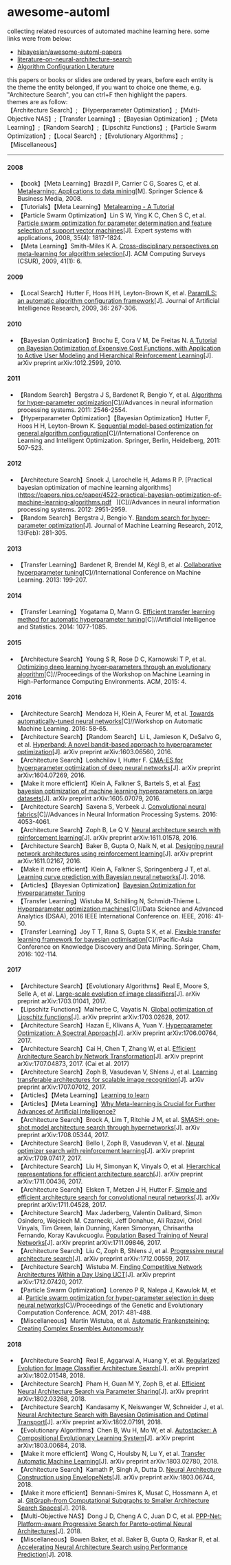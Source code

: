 # awesome-automl   
collecting related resources of automated machine learning here. some links were from below:
- [hibayesian/awesome-automl-papers](https://github.com/hibayesian/awesome-automl-papers)   
- [literature-on-neural-architecture-search](http://www.ml4aad.org/literature-on-neural-architecture-search/)
- [Algorithm Configuration Literature](http://aclib.net/acbib/)

this papers or books or slides are ordered by years, before each entity is the theme the entity belonged, if you want to choice one theme, e.g. "Architecture Search", you can ctrl+F then highlight the papers.   
themes are as follow:   
【Architecture Search】; 【Hyperparameter Optimization】;【Multi-Objective NAS】;【Transfer Learning】;【Bayesian Optimization】;【Meta Learning】;【Random Search】;【Lipschitz Functions】;【Particle Swarm Optimization】;【Local Search】;【Evolutionary Algorithms】;【Miscellaneous】

---
#### 2008
- 【book】【Meta Learning】Brazdil P, Carrier C G, Soares C, et al. [Metalearning: Applications to data mining](http://www.springer.com/la/book/9783540732624)[M]. Springer Science & Business Media, 2008.
- 【Tutorials】【Meta Learning】[Metalearning - A Tutorial](https://pdfs.semanticscholar.org/5794/1a4891f673cadf06fba02419372aad85c3bb.pdf)
- 【Particle Swarm Optimization】Lin S W, Ying K C, Chen S C, et al. [Particle swarm optimization for parameter determination and feature selection of support vector machines](http://www.sciencedirect.com/science/article/pii/S0957417407003752)[J]. Expert systems with applications, 2008, 35(4): 1817-1824.
- 【Meta Learning】Smith-Miles K A. [Cross-disciplinary perspectives on meta-learning for algorithm selection](https://dl.acm.org/citation.cfm?id=1456656)[J]. ACM Computing Surveys (CSUR), 2009, 41(1): 6.

#### 2009 
- 【Local Search】Hutter F, Hoos H H, Leyton-Brown K, et al. [ParamILS: an automatic algorithm configuration framework](https://arxiv.org/pdf/1401.3492.pdf)[J]. Journal of Artificial Intelligence Research, 2009, 36: 267-306.

#### 2010
- 【Bayesian Optimization】Brochu E, Cora V M, De Freitas N. [A Tutorial on Bayesian Optimization of Expensive Cost Functions, with Application to Active User Modeling and Hierarchical Reinforcement Learning](https://arxiv.org/pdf/1012.2599v1.pdf)[J]. arXiv preprint arXiv:1012.2599, 2010.

#### 2011
- 【Random Search】Bergstra J S, Bardenet R, Bengio Y, et al. [Algorithms for hyper-parameter optimization](https://dl.acm.org/citation.cfm?id=2986743)[C]//Advances in neural information processing systems. 2011: 2546-2554.
- 【Hyperparameter Optimization】【Bayesian Optimization】Hutter F, Hoos H H, Leyton-Brown K. [Sequential model-based optimization for general algorithm configuration](https://www.cs.ubc.ca/~hutter/papers/10-TR-SMAC.pdf)[C]//International Conference on Learning and Intelligent Optimization. Springer, Berlin, Heidelberg, 2011: 507-523.

#### 2012
- 【Architecture Search】Snoek J, Larochelle H, Adams R P. [Practical bayesian optimization of machine learning algorithms](https://papers.nips.cc/paper/4522-practical-bayesian-optimization-of-machine-learning-algorithms.pdf  
)[C]//Advances in neural information processing systems. 2012: 2951-2959.
- 【Random Search】Bergstra J, Bengio Y. [Random search for hyper-parameter optimization](http://www.jmlr.org/papers/volume13/bergstra12a/bergstra12a.pdf)[J]. Journal of Machine Learning Research, 2012, 13(Feb): 281-305.

#### 2013
- 【Transfer Learning】Bardenet R, Brendel M, Kégl B, et al. [Collaborative hyperparameter tuning](http://proceedings.mlr.press/v28/bardenet13.pdf)[C]//International Conference on Machine Learning. 2013: 199-207.

#### 2014
- 【Transfer Learning】Yogatama D, Mann G. [Efficient transfer learning method for automatic hyperparameter tuning](https://pdfs.semanticscholar.org/75f2/6734972ebaffc6b43d45abd3048ef75f15a5.pdf)[C]//Artificial Intelligence and Statistics. 2014: 1077-1085.

#### 2015
- 【Architecture Search】Young S R, Rose D C, Karnowski T P, et al. [Optimizing deep learning hyper-parameters through an evolutionary algorithm](https://dl.acm.org/citation.cfm?id=2834896)[C]//Proceedings of the Workshop on Machine Learning in High-Performance Computing Environments. ACM, 2015: 4.

#### 2016
- 【Architecture Search】Mendoza H, Klein A, Feurer M, et al. [Towards automatically-tuned neural networks](http://proceedings.mlr.press/v64/mendoza_towards_2016.html)[C]//Workshop on Automatic Machine Learning. 2016: 58-65.
- 【Architecture Search】【Random Search】Li L, Jamieson K, DeSalvo G, et al. [Hyperband: A novel bandit-based approach to hyperparameter optimization](https://arxiv.org/abs/1603.06560)[J]. arXiv preprint arXiv:1603.06560, 2016.
- 【Architecture Search】Loshchilov I, Hutter F. [CMA-ES for hyperparameter optimization of deep neural networks](https://arxiv.org/abs/1604.07269)[J]. arXiv preprint arXiv:1604.07269, 2016.
- 【Make it more efficient】Klein A, Falkner S, Bartels S, et al. [Fast bayesian optimization of machine learning hyperparameters on large datasets](http://proceedings.mlr.press/v54/klein17a.html)[J]. arXiv preprint arXiv:1605.07079, 2016.
- 【Architecture Search】Saxena S, Verbeek J. [Convolutional neural fabrics](https://arxiv.org/abs/1606.02492)[C]//Advances in Neural Information Processing Systems. 2016: 4053-4061.
- 【Architecture Search】Zoph B, Le Q V. [Neural architecture search with reinforcement learning](https://arxiv.org/abs/1611.01578)[J]. arXiv preprint arXiv:1611.01578, 2016.
- 【Architecture Search】Baker B, Gupta O, Naik N, et al. [Designing neural network architectures using reinforcement learning](https://arxiv.org/abs/1611.02167)[J]. arXiv preprint arXiv:1611.02167, 2016.
- 【Make it more efficient】Klein A, Falkner S, Springenberg J T, et al. [Learning curve prediction with Bayesian neural networks](http://ml.informatik.uni-freiburg.de/papers/17-ICLR-LCNet.pdf)[J]. 2016.
- 【Articles】【Bayesian Optimization】[Bayesian Optimization for Hyperparameter Tuning](https://arimo.com/data-science/2016/bayesian-optimization-hyperparameter-tuning/)
- 【Transfer Learning】Wistuba M, Schilling N, Schmidt-Thieme L. [Hyperparameter optimization machines](http://ieeexplore.ieee.org/abstract/document/7796889/)[C]//Data Science and Advanced Analytics (DSAA), 2016 IEEE International Conference on. IEEE, 2016: 41-50.
- 【Transfer Learning】Joy T T, Rana S, Gupta S K, et al. [Flexible transfer learning framework for bayesian optimisation](https://link.springer.com/chapter/10.1007/978-3-319-31753-3_9)[C]//Pacific-Asia Conference on Knowledge Discovery and Data Mining. Springer, Cham, 2016: 102-114.

#### 2017
- 【Architecture Search】【Evolutionary Algorithms】Real E, Moore S, Selle A, et al. [Large-scale evolution of image classifiers](https://arxiv.org/abs/1703.01041)[J]. arXiv preprint arXiv:1703.01041, 2017.
- 【Lipschitz Functions】Malherbe C, Vayatis N. [Global optimization of Lipschitz functions](https://arxiv.org/pdf/1703.02628.pdf)[J]. arXiv preprint arXiv:1703.02628, 2017.
- 【Architecture Search】Hazan E, Klivans A, Yuan Y. [Hyperparameter Optimization: A Spectral Approach](https://arxiv.org/abs/1706.00764
)[J]. arXiv preprint arXiv:1706.00764, 2017.
- 【Architecture Search】Cai H, Chen T, Zhang W, et al. [Efficient Architecture Search by Network Transformation](https://arxiv.org/abs/1707.04873)[J].  arXiv preprint arXiv:1707.04873, 2017. (Cai et al. 2017)
- 【Architecture Search】Zoph B, Vasudevan V, Shlens J, et al. [Learning transferable architectures for scalable image recognition](https://arxiv.org/abs/1707.07012)[J]. arXiv preprint arXiv:1707.07012, 2017.
- 【Articles】【Meta Learning】[Learning to learn](http://bair.berkeley.edu/blog/2017/07/18/learning-to-learn/)
- 【Articles】【Meta Learning】[Why Meta-learning is Crucial for Further Advances of Artificial Intelligence?](https://chatbotslife.com/why-meta-learning-is-crucial-for-further-advances-of-artificial-intelligence-c2df55959adf)
- 【Architecture Search】Brock A, Lim T, Ritchie J M, et al. [SMASH: one-shot model architecture search through hypernetworks](https://arxiv.org/abs/1708.05344)[J]. arXiv preprint arXiv:1708.05344, 2017.
- 【Architecture Search】Bello I, Zoph B, Vasudevan V, et al. [Neural optimizer search with reinforcement learning](https://arxiv.org/abs/1709.07417)[J]. arXiv preprint arXiv:1709.07417, 2017.
- 【Architecture Search】Liu H, Simonyan K, Vinyals O, et al. [Hierarchical representations for efficient architecture search](https://arxiv.org/abs/1711.00436)[J]. arXiv preprint arXiv:1711.00436, 2017.
- 【Architecture Search】Elsken T, Metzen J H, Hutter F. [Simple and efficient architecture search for convolutional neural networks](https://arxiv.org/abs/1711.04528)[J]. arXiv preprint arXiv:1711.04528, 2017.
- 【Architecture Search】Max Jaderberg, Valentin Dalibard, Simon Osindero, Wojciech M. Czarnecki, Jeff Donahue, Ali Razavi, Oriol Vinyals, Tim Green, Iain Dunning, Karen Simonyan, Chrisantha Fernando, Koray Kavukcuoglu. [Population Based Training of Neural Networks](https://arxiv.org/abs/1711.09846)[J]. arXiv preprint arXiv:1711.09846, 2017.
- 【Architecture Search】Liu C, Zoph B, Shlens J, et al. [Progressive neural architecture search](https://arxiv.org/abs/1712.00559)[J]. arXiv preprint arXiv:1712.00559, 2017.
- 【Architecture Search】Wistuba M. [Finding Competitive Network Architectures Within a Day Using UCT](https://arxiv.org/abs/1712.07420)[J]. arXiv preprint arXiv:1712.07420, 2017.
- 【Particle Swarm Optimization】Lorenzo P R, Nalepa J, Kawulok M, et al. [Particle swarm optimization for hyper-parameter selection in deep neural networks](https://dl.acm.org/citation.cfm?id=3071208)[C]//Proceedings of the Genetic and Evolutionary Computation Conference. ACM, 2017: 481-488.
- 【Miscellaneous】Martin Wistuba, et al. [Automatic Frankensteining: Creating Complex Ensembles Autonomously](http://epubs.siam.org/doi/pdf/10.1137/1.9781611974973.83)

#### 2018
- 【Architecture Search】Real E, Aggarwal A, Huang Y, et al. [Regularized Evolution for Image Classifier Architecture Search](https://arxiv.org/abs/1802.01548)[J]. arXiv preprint arXiv:1802.01548, 2018.
- 【Architecture Search】Pham H, Guan M Y, Zoph B, et al. [Efficient Neural Architecture Search via Parameter Sharing](https://arxiv.org/abs/1802.03268)[J]. arXiv preprint arXiv:1802.03268, 2018.
- 【Architecture Search】Kandasamy K, Neiswanger W, Schneider J, et al. [Neural Architecture Search with Bayesian Optimisation and Optimal Transport](https://arxiv.org/abs/1802.07191)[J]. arXiv preprint arXiv:1802.07191, 2018.
- 【Evolutionary Algorithms】Chen B, Wu H, Mo W, et al. [Autostacker: A Compositional Evolutionary Learning System](https://arxiv.org/pdf/1803.00684.pdf)[J]. arXiv preprint arXiv:1803.00684, 2018.
- 【Make it more efficient】Wong C, Houlsby N, Lu Y, et al. [Transfer Automatic Machine Learning](https://arxiv.org/abs/1803.02780)[J]. arXiv preprint arXiv:1803.02780, 2018.
- 【Architecture Search】Kamath P, Singh A, Dutta D. [Neural Architecture Construction using EnvelopeNets](https://arxiv.org/abs/1803.06744)[J]. arXiv preprint arXiv:1803.06744, 2018.
- 【Make it more efficient】Bennani-Smires K, Musat C, Hossmann A, et al. [GitGraph-from Computational Subgraphs to Smaller Architecture Search Spaces](https://openreview.net/pdf?id=rkiO1_1Pz)[J]. 2018.
- 【Multi-Objective NAS】Dong J D, Cheng A C, Juan D C, et al. [PPP-Net: Platform-aware Progressive Search for Pareto-optimal Neural Architectures](https://openreview.net/pdf?id=B1NT3TAIM)[J]. 2018.
- 【Miscellaneous】Bowen Baker, et al. Baker B, Gupta O, Raskar R, et al. [Accelerating Neural Architecture Search using Performance Prediction](https://openreview.net/pdf?id=BJypUGZ0Z)[J]. 2018.
